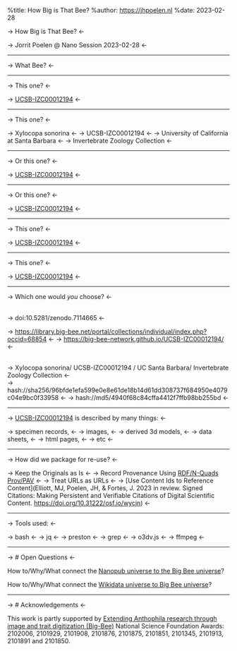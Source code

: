 %title: How Big is That Bee?
%author: https://jhpoelen.nl
%date: 2023-02-28

<!-- made to be used with https://github.com/visit1985/mdp , A command-line based markdown presentation tool. -->

-> How Big is That Bee? <-

-> Jorrit Poelen @ Nano Session 2023-02-28 <-

---------------------------------------------------

-> What Bee? <-

---------------------------------------------------

-> This one? <-

-> [UCSB-IZC00012194](https://big-bee-network.github.io/UCSB-IZC00012194/) <-

---------------------------------------------------

-> This one? <-

-> Xylocopa sonorina <-
-> UCSB-IZC00012194 <-
-> University of California at Santa Barbara <-
-> Invertebrate Zoology Collection <- 

---------------------------------------------------


-> Or this one? <-

-> [UCSB-IZC00012194](hash://md5/4940f68c84cffa4412f7ffb98bb255bd) <-


---------------------------------------------------

-> Or this one? <-

-> [UCSB-IZC00012194](https://library.big-bee.net/portal/collections/individual/index.php?occid=68854) <-

---------------------------------------------------

-> This one? <-

-> [UCSB-IZC00012194](hash://sha256/96bfde1efa599e0e8e61de18b14d61dd308737f684950e4079c04e9bc0f33958) <-

---------------------------------------------------

-> This one? <-

-> [UCSB-IZC00012194](https://doi.org/10.5281/zenodo.7114665) <-

--------------------------------------------------

-> Which one would *you* choose? <-

<br>
-> doi:10.5281/zenodo.7114665 <-
<br>

-> https://library.big-bee.net/portal/collections/individual/index.php?occid=68854 <-
-> https://big-bee-network.github.io/UCSB-IZC00012194/ <-

<br>
-> Xylocopa sonorina/ UCSB-IZC00012194 / UC Santa Barbara/ Invertebrate Zoology Collection <-

<br>
-> hash://sha256/96bfde1efa599e0e8e61de18b14d61dd308737f684950e4079c04e9bc0f33958 <-
-> hash://md5/4940f68c84cffa4412f7ffb98bb255bd <-


--------------------------------------------------

-> [UCSB-IZC00012194](hash://sha256/96bfde1efa599e0e8e61de18b14d61dd308737f684950e4079c04e9bc0f33958) is described by many things: <-

-> specimen records, <-
-> images, <-
-> derived 3d models, <-
-> data sheets, <-
-> html pages, <-
-> etc <-

--------------------------------------------------

-> How did we package for re-use? <-

->  Keep the Originals as Is <-
->  Record Provenance Using [RDF/N-Quads Prov/PAV](https://preston.guoda.bio) <-
->  Treat URLs as URLs <-
->  [Use Content Ids to Reference Content](Elliott, MJ, Poelen, JH, & Fortes, J. 2023 in review. Signed Citations: Making Persistent and Verifiable Citations of Digital Scientific Content. https://doi.org/10.31222/osf.io/wycjn) <-


--------------------------------------------------

-> Tools used: <-

-> bash <-
-> jq <-
-> preston <-
-> grep <-
-> o3dv.js <-
-> ffmpeg <-

--------------------------------------------------

-> # Open Questions <-

How to/Why/What connect the [Nanopub universe to the Big Bee universe](https://github.com/Big-Bee-Network/trait-intertegular-distance/issues/2)? 

How to/Why/What connect the [Wikidata universe to Big Bee universe](https://github.com/Big-Bee-Network/trait-intertegular-distance/issues/1)? 

--------------------------------------------------

-> # Acknowledgements <-

This work is partly supported by [Extending Anthophila research through image and trait digitization (Big-Bee)](https://big-bee.net) National Science Foundation Awards: 2102006, 2101929, 2101908, 2101876, 2101875, 2101851, 2101345, 2101913, 2101891 and 2101850.
